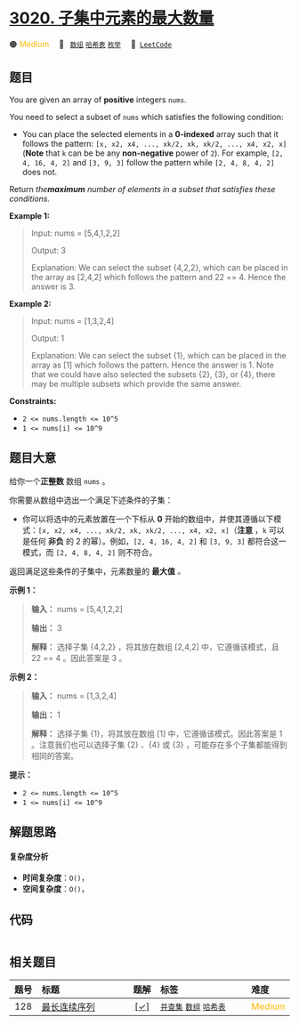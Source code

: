 # [3020. 子集中元素的最大数量](https://leetcode.com/problems/find-the-maximum-number-of-elements-in-subset)

🟠 <font color=#ffb800>Medium</font>&emsp; 🔖&ensp; [`数组`](/tag/array.md) [`哈希表`](/tag/hash-table.md) [`枚举`](/tag/enumeration.md)&emsp; 🔗&ensp;[`LeetCode`](https://leetcode.com/problems/find-the-maximum-number-of-elements-in-subset)

## 题目

You are given an array of **positive** integers `nums`.

You need to select a subset of `nums` which satisfies the following condition:

  * You can place the selected elements in a **0-indexed** array such that it follows the pattern: `[x, x2, x4, ..., xk/2, xk, xk/2, ..., x4, x2, x]` (**Note** that `k` can be be any **non-negative** power of `2`). For example, `[2, 4, 16, 4, 2]` and `[3, 9, 3]` follow the pattern while `[2, 4, 8, 4, 2]` does not.

Return _the**maximum** number of elements in a subset that satisfies these
conditions._



**Example 1:**

> Input: nums = [5,4,1,2,2]
> 
> Output: 3
> 
> Explanation: We can select the subset {4,2,2}, which can be placed in the array as [2,4,2] which follows the pattern and 22 == 4. Hence the answer is 3.

**Example 2:**

> Input: nums = [1,3,2,4]
> 
> Output: 1
> 
> Explanation: We can select the subset {1}, which can be placed in the array as [1] which follows the pattern. Hence the answer is 1. Note that we could have also selected the subsets {2}, {3}, or {4}, there may be multiple subsets which provide the same answer. 

**Constraints:**

  * `2 <= nums.length <= 10^5`
  * `1 <= nums[i] <= 10^9`


## 题目大意

给你一个**正整数** 数组 `nums` 。

你需要从数组中选出一个满足下述条件的子集：

  * 你可以将选中的元素放置在一个下标从 **0** 开始的数组中，并使其遵循以下模式：`[x, x2, x4, ..., xk/2, xk, xk/2, ..., x4, x2, x]`（**注意** ，`k` 可以是任何 **非负** 的 2 的幂）。例如，`[2, 4, 16, 4, 2]` 和 `[3, 9, 3]` 都符合这一模式，而 `[2, 4, 8, 4, 2]` 则不符合。

返回满足这些条件的子集中，元素数量的 **最大值** _。_



**示例 1：**

> 
> 
> 
> 
> 
> **输入：** nums = [5,4,1,2,2]
> 
> **输出：** 3
> 
> **解释：** 选择子集 {4,2,2} ，将其放在数组 [2,4,2] 中，它遵循该模式，且 22 == 4 。因此答案是 3 。
> 
> 

**示例 2：**

> 
> 
> 
> 
> 
> **输入：** nums = [1,3,2,4]
> 
> **输出：** 1
> 
> **解释：** 选择子集 {1}，将其放在数组 [1] 中，它遵循该模式。因此答案是 1 。注意我们也可以选择子集 {2} 、{4} 或 {3} ，可能存在多个子集都能得到相同的答案。
> 
> 



**提示：**

  * `2 <= nums.length <= 10^5`
  * `1 <= nums[i] <= 10^9`


## 解题思路

#### 复杂度分析

- **时间复杂度**：`O()`，
- **空间复杂度**：`O()`，

## 代码

```javascript

```

## 相关题目

<!-- prettier-ignore -->
| 题号 | 标题 | 题解 | 标签 | 难度 |
| :------: | :------ | :------: | :------ | :------ |
| 128 | [最长连续序列](https://leetcode.com/problems/longest-consecutive-sequence) | [[✓]](/problem/0128.md) |  [`并查集`](/tag/union-find.md) [`数组`](/tag/array.md) [`哈希表`](/tag/hash-table.md) | <font color=#ffb800>Medium</font> |

<style>
.blue {
    background-color: #096dd9;
    padding: 0.25rem 0.5rem;
    margin: 0;
    font-size: 0.85em;
    border-radius: 3px;
    color: white;
    font-weight: 500;
}
table th:first-of-type { width: 10%; }
table th:nth-of-type(2) { width: 35%; }
table th:nth-of-type(3) { width: 10%; }
table th:nth-of-type(4) { width: 35%; }
table th:nth-of-type(5) { width: 10%; }
</style>
